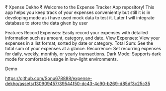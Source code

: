 ₹ Xpense Dekho ₹
Welcome to the Expense Tracker App repository! This app helps you keep track of your expenses conveniently but still it is in developing mode as i have used mock data to test it. Later I will integrate database to store the data given by user

Features
Record Expenses: Easily record your expenses with detailed information such as amount, category, and date.
View Expenses: View your expenses in a list format, sorted by date or category.
Total Sum: See the total sum of your expenses at a glance.
Recurrence: Set recurring expenses for daily, weekly, monthly, or yearly transactions.
Dark Mode: Supports dark mode for comfortable usage in low-light environments.




Demo

https://github.com/Sonu678888/expense-dekho/assets/130909457/39544f50-dc43-4c90-b269-d85df3c25c35


